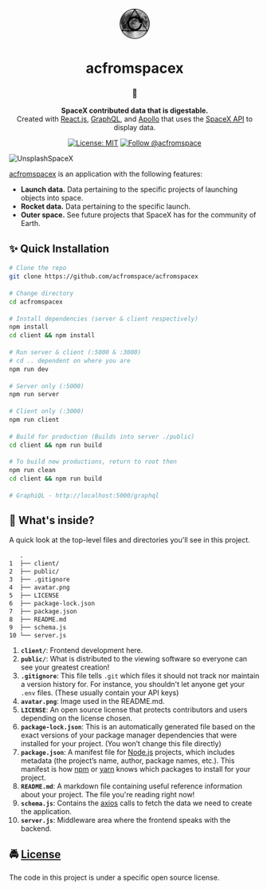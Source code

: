 <!-- HEADING -->

<p align="center">
  <img src="./avatar.png" width="60">
</p>
<h1 align="center">️acfromspacex</h1>

<!-- DESCRIPTION -->

<h3 align="center">
  <span role="img" aria-label="Rocket">🚀</span>
</h3>
<p align="center">
  <strong>SpaceX contributed data that is digestable.</strong><br>
  Created with <a href="https://reactjs.org/" target="_blank">React.js</a>, <a href="https://graphql.org/" target="_blank">GraphQL</a>, and <a href="https://www.apollographql.com/" target="_blank">Apollo</a> that uses the <a href="https://github.com/r-spacex/SpaceX-API" target="_blank">SpaceX API</a> to display data.
</p>

<!-- INFORMATION (Shields:IO) -->

<p align="center">
    <a href="https://github.com/acfromspace/spacex/blob/master/LICENSE">
        <img src="https://img.shields.io/github/license/mashape/apistatus.svg"
            alt="License: MIT"></a>
    <a href="https://twitter.com/intent/follow?screen_name=acfromspace">
        <img src="https://img.shields.io/twitter/follow/acfromspace.svg?style=social&logo=twitter"
            alt="Follow @acfromspace"></a>
</p>

<!-- FEATURES -->

![UnsplashSpaceX](https://images.unsplash.com/photo-1517976384346-3136801d605d?ixlib=rb-1.2.1&ixid=eyJhcHBfaWQiOjEyMDd9&auto=format&fit=crop&w=1000&q=80)

[acfromspacex](https://github.com/acfromspace/acfromspacex) is an application with the following features:

- **Launch data.** Data pertaining to the specific projects of launching objects into space.
- **Rocket data.** Data pertaining to the specific launch.
- **Outer space.** See future projects that SpaceX has for the community of Earth.

<!-- QUICK INSTALLATION -->

## <span role="img" aria-label="Sparkles">✨</span> Quick Installation

```sh
# Clone the repo
git clone https://github.com/acfromspace/acfromspacex

# Change directory
cd acfromspacex

# Install dependencies (server & client respectively)
npm install
cd client && npm install

# Run server & client (:5000 & :3000)
# cd .. dependent on where you are
npm run dev

# Server only (:5000)
npm run server

# Client only (:3000)
npm run client

# Build for production (Builds into server ./public)
cd client && npm run build

# To build new productions, return to root then
npm run clean
cd client && npm run build

# GraphiQL - http://localhost:5000/graphql
```

<!-- IN-DEPTH GUIDE -->

<!-- EXTERNAL SERVICES -->

<!-- WHAT'S INSIDE? -->

## <span role="img" aria-label="Thinking Face">🤔</span> What's inside?

A quick look at the top-level files and directories you'll see in this project.

```
   .
1  ├── client/
2  ├── public/
3  ├── .gitignore
4  ├── avatar.png
5  ├── LICENSE
6  ├── package-lock.json
7  ├── package.json
8  ├── README.md
9  ├── schema.js
10 └── server.js
```

1. **`client/`**: Frontend development here.
2. **`public/`**: What is distributed to the viewing software so everyone can see your greatest creation!
3. **`.gitignore`**: This file tells `.git` which files it should not track nor maintain a version history for. For instance, you shouldn't let anyone get your `.env` files. (These usually contain your API keys)
4. **`avatar.png`**: Image used in the README.md.
5. **`LICENSE`**: An open source license that protects contributors and users depending on the license chosen.
6. **`package-lock.json`**: This is an automatically generated file based on the exact versions of your package manager dependencies that were installed for your project. (You won’t change this file directly)
7. **`package.json`**: A manifest file for [Node.js](https://nodejs.org/en/) projects, which includes metadata (the project’s name, author, package names, etc.). This manifest is how [npm](https://www.npmjs.com/) or [yarn](https://yarnpkg.com/en/) knows which packages to install for your project.
8. **`README.md`**: A markdown file containing useful reference information about your project. The file you're reading right now!
9. **`schema.js`**: Contains the [axios](https://github.com/axios/axios) calls to fetch the data we need to create the application.
10. **`server.js`**: Middleware area where the frontend speaks with the backend.

<!-- CONTRIBUTORS -->

<!-- LICENSE -->

## <span role="img" aria-label="Oncoming Police Car">🚔</span> [License](LICENSE)

The code in this project is under a specific open source license.
